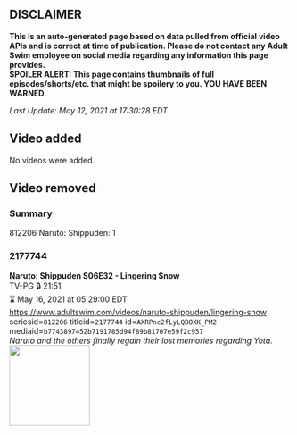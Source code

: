 ## DISCLAIMER
**This is an auto-generated page based on data pulled from official video APIs and is correct at time of publication. Please do not contact any Adult Swim employee on social media regarding any information this page provides.**  
**SPOILER ALERT: This page contains thumbnails of full episodes/shorts/etc. that might be spoilery to you. YOU HAVE BEEN WARNED.**  

_Last Update: May 12, 2021 at 17:30:28 EDT_
## Video added
No videos were added.  
## Video removed
### Summary
812206 Naruto: Shippuden: 1  
### 2177744
**Naruto: Shippuden S06E32 - Lingering Snow**  
TV-PG 🔒 21:51  
⌛ May 16, 2021 at 05:29:00 EDT  
https://www.adultswim.com/videos/naruto-shippuden/lingering-snow  
seriesid=`812206` titleid=`2177744` id=`AXRPnc2fLyLQBOXK_PM2` mediaid=`b7743897452b7191785d94f89b81707e59f2c957`  
_Naruto and the others finally regain their lost memories regarding Yota._  
<a href="https://media.cdn.adultswim.com/uploads/20200902/thumbnails/2_20921218219-narutoshippuden_315_LingeringSnow.jpg"><img src="https://media.cdn.adultswim.com/uploads/20200902/thumbnails/2_20921218219-narutoshippuden_315_LingeringSnow.jpg" height="144px" /></a>
